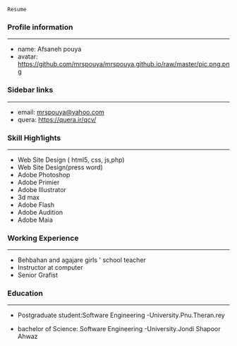 ```
Resume
```
### Profile information
---
+    name: Afsaneh pouya     
+    avatar: https://github.com/mrspouya/mrspouya.github.io/raw/master/pic.png.png
 
 
### Sidebar links
---
+   email: mrspouya@yahoo.com
+   quera:  https://quera.ir/qcv/
 
 
### Skill High1ights
---
+    Web Site Design ( html5, css, js,php)
+    Web Site Design(press word)
+    Adobe Photoshop
+    Adobe Primier
+    Adobe Illustrator
+    3d max
+    Adobe Flash
+    Adobe Audition
+    Adobe Maia


### Working Experience
---

+    Behbahan and agajare girls ' school teacher
+    Instructor at computer
+    Senior Grafist


### Education
---

+    Postgraduate student:Software Engineering
     -University.Pnu.Theran.rey 

+    bachelor of Science: Software Engineering
     -University.Jondi Shapoor Ahwaz
